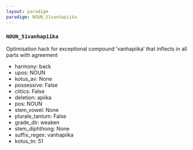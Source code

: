 ```yaml
---
layout: paradigm
paradigm: NOUN_51vanhapiika
---
```

### ` NOUN_51vanhapiika `

Optimisation hack for exceptional compound ’vanhapiika’ that inflects in all parts with agreement
* harmony: back
* upos: NOUN
* kotus_av: None
* possessive: False
* clitics: False
* deletion: apiika
* pos: NOUN
* stem_vowel: None
* plurale_tantum: False
* grade_dir: weaken
* stem_diphthong: None
* suffix_regex: vanhapiika
* kotus_tn: 51
